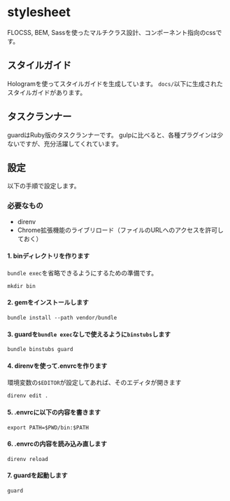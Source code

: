 # stylesheet
FLOCSS, BEM, Sassを使ったマルチクラス設計、コンポーネント指向のcssです。

## スタイルガイド
Hologramを使ってスタイルガイドを生成しています。
`docs/`以下に生成されたスタイルガイドがあります。

## タスクランナー
guardはRuby版のタスクランナーです。
gulpに比べると、各種プラグインは少ないですが、充分活躍してくれています。

## 設定
以下の手順で設定します。

### 必要なもの
* direnv
* Chrome拡張機能のライブリロード（ファイルのURLへのアクセスを許可しておく）

#### 1. binディレクトリを作ります
`bundle exec`を省略できるようにするための準備です。

```
mkdir bin
```

#### 2. gemをインストールします
```
bundle install --path vendor/bundle
```

#### 3. guardを`bundle exec`なしで使えるように`binstubs`します
```
bundle binstubs guard
```

#### 4. direnvを使って.envrcを作ります
環境変数の`$EDITOR`が設定してあれば、そのエディタが開きます

```
direnv edit .
```

#### 5. .envrcに以下の内容を書きます
```
export PATH=$PWD/bin:$PATH
```

#### 6. .envrcの内容を読み込み直します
```
direnv reload
```

#### 7. guardを起動します
```
guard
```
